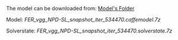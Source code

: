 The model can be downloaded from: [Model's Folder](https://drive.google.com/drive/folders/1T36s-KCKZ0oh0BAIH54_zEsbETtrOJHF?usp=sharing)

Model: _FER_vgg_NPD-SL_snapshot_iter_534470.caffemodel.7z_

Solverstate: _FER_vgg_NPD-SL_snapshot_iter_534470.solverstate.7z_
